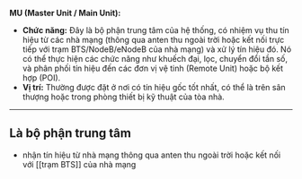 **MU (Master Unit / Main Unit):**

- **Chức năng:** Đây là bộ phận trung tâm của hệ thống, có nhiệm vụ thu tín hiệu từ các nhà mạng (thông qua anten thu ngoài trời hoặc kết nối trực tiếp với trạm BTS/NodeB/eNodeB của nhà mạng) và xử lý tín hiệu đó. Nó có thể thực hiện các chức năng như khuếch đại, lọc, chuyển đổi tần số, và phân phối tín hiệu đến các đơn vị vệ tinh (Remote Unit) hoặc bộ kết hợp (POI).
- **Vị trí:** Thường được đặt ở nơi có tín hiệu gốc tốt nhất, có thể là trên sân thượng hoặc trong phòng thiết bị kỹ thuật của tòa nhà.

---
## Là bộ phận trung tâm
- nhận tín hiệu từ nhà mạng thông qua anten thu ngoài trời hoặc kết nối với [[trạm BTS]] của nhà mạng
